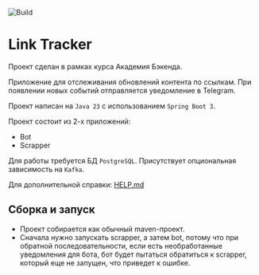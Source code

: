 ![Build](https://github.com/central-university-dev/backend-academy-2025-spring-template/actions/workflows/build.yaml/badge.svg)

# Link Tracker

<!-- этот файл можно и нужно менять -->

Проект сделан в рамках курса Академия Бэкенда.

Приложение для отслеживания обновлений контента по ссылкам.
При появлении новых событий отправляется уведомление в Telegram.

Проект написан на `Java 23` с использованием `Spring Boot 3`.

Проект состоит из 2-х приложений:
* Bot
* Scrapper

Для работы требуется БД `PostgreSQL`. Присутствует опциональная зависимость на `Kafka`.

Для дополнительной справки: [HELP.md](./HELP.md)

## Сборка и запуск
- Проект собирается как обычный maven-проект. 
- Сначала нужно запускать scrapper, а затем bot,
потому что при обратной последовательности, если есть необработанные уведомления для бота,
бот будет пытаться обратиться к scrapper, который еще не запущен, что приведет к ошибке.
